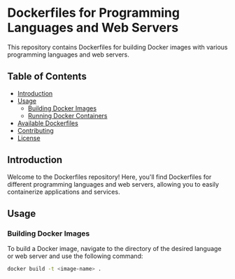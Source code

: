 # Dockerfiles for Programming Languages and Web Servers

This repository contains Dockerfiles for building Docker images with various programming languages and web servers.

## Table of Contents

- [Introduction](#introduction)
- [Usage](#usage)
  - [Building Docker Images](#building-docker-images)
  - [Running Docker Containers](#running-docker-containers)
- [Available Dockerfiles](#available-dockerfiles)
- [Contributing](#contributing)
- [License](#license)

## Introduction

Welcome to the Dockerfiles repository! Here, you'll find Dockerfiles for different programming languages and web servers, allowing you to easily containerize applications and services.

## Usage

### Building Docker Images

To build a Docker image, navigate to the directory of the desired language or web server and use the following command:

```bash
docker build -t <image-name> .
